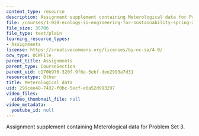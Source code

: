 ```yaml
---
content_type: resource
description: Assignment supplement containing Meterological data for Problem Set 3.
file: /courses/1-020-ecology-ii-engineering-for-sustainability-spring-2008/299cee487432f0bc5ecfe6a52d993297_harvardmet.txt
file_size: 35706
file_type: text/plain
learning_resource_types:
- Assignments
license: https://creativecommons.org/licenses/by-nc-sa/4.0/
ocw_type: OCWFile
parent_title: Assignments
parent_type: CourseSection
parent_uid: c170b976-320f-9f6e-5ebf-dee2993a7d31
resourcetype: Other
title: Meterological data
uid: 299cee48-7432-f0bc-5ecf-e6a52d993297
video_files:
  video_thumbnail_file: null
video_metadata:
  youtube_id: null
---
```

Assignment supplement containing Meterological data for Problem Set 3.